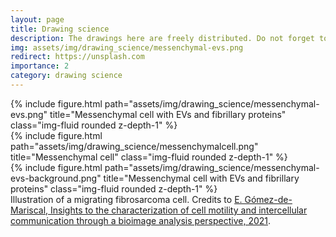 ```yaml
---
layout: page
title: Drawing science
description: The drawings here are freely distributed. Do not forget to include the corresponding citation or credit when specified. 
img: assets/img/drawing_science/messenchymal-evs.png
redirect: https://unsplash.com
importance: 2
category: drawing science
---
```




<div class="row">
    <div class="col-sm mt-3 mt-md-0">
        {% include figure.html path="assets/img/drawing_science/messenchymal-evs.png" title="Messenchymal cell with EVs and fibrillary proteins" class="img-fluid rounded z-depth-1" %}
    </div>
    <div class="col-sm mt-3 mt-md-0">
        {% include figure.html path="assets/img/drawing_science/messenchymalcell.png" title="Messenchymal cell" class="img-fluid rounded z-depth-1" %}
    </div>
    <div class="col-sm mt-3 mt-md-0">
        {% include figure.html path="assets/img/drawing_science/messenchymal-evs-background.png" title="Messenchymal cell with EVs and fibrillary proteins" class="img-fluid rounded z-depth-1" %}
    </div>
</div>
<div class="caption">
    Illustration of a migrating fibrosarcoma cell. Credits to <a href="http://hdl.handle.net/10016/33566" target="_blank">E. Gómez-de-Mariscal, Insights to the characterization of cell motility and intercellular communication through a bioimage analysis perspective, 2021</a>.
</div>


